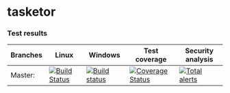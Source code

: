 # tasketor

### Test results

Branches  | Linux | Windows | Test coverage | Security analysis
----------|-------|---------|---------------| -----------------
Master:   | [![Build Status](https://travis-ci.org/m7b/tasketor.svg?branch=master)](https://travis-ci.org/m7b/tasketor) | [![Build status](https://ci.appveyor.com/api/projects/status/0ct4tlnm6rkxava0?svg=true)](https://ci.appveyor.com/project/m7b/tasketor) | [![Coverage Status](https://coveralls.io/repos/github/m7b/tasketor/badge.svg?branch=master)](https://coveralls.io/github/m7b/tasketor?branch=master) | [![Total alerts](https://img.shields.io/lgtm/alerts/g/m7b/tasketor.svg?logo=lgtm&logoWidth=18)](https://lgtm.com/projects/g/m7b/tasketor/alerts/)